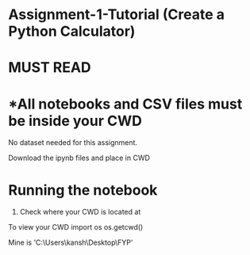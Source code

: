 # Assignment-1-Tutorial (Create a Python Calculator)

# MUST READ

# *All notebooks and CSV files must be inside your CWD

No dataset needed for this assignment.

Download the ipynb files and place in CWD

# Running the notebook
1. Check where your CWD is located at

To view your CWD import os os.getcwd()

Mine is 'C:\Users\kansh\Desktop\FYP'
